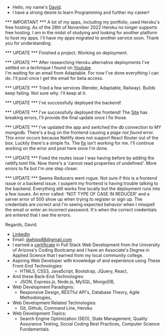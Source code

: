 - Hello, my name's [David](https://www.linkedin.com/in/david-w-079841213/).
- I have a strong desire to learn Programming and further my career!


*** IMPORTANT ***
A lot of my apps, including my portfolio, used Heroku's free hosting.
As of the 28th of November 2022 Heroku no longer supports free hosting.
I am in the midst of studying and looking for another platform to host my apps.
I'll have my apps migrated to another service soon.
Thank you for understanding.

*** UPDATE ***
Finished a project. Working on deployment.

*** UPDATE *** 
After researching Heroku alternative deployments I've settled on a technique I found on [Youtube](https://www.youtube.com/watch?v=l1CYFQ1F9N8). \
I'm waiting for an email from Adaptable. For now I've done everything I can do. I'll post once I get the email for beta access.

*** UPDATE ***
Tried a few services (Render, Adaptable, Railway). Builds keep failing. Not sure why. I'll keep at it.

*** UPDATE ***
I've successfully deployed the backend!

*** UPDATE ***
I've successfully deployed the frontend!
The [Site](https://startling-sorbet-ade77f.netlify.app/) has breaking errors, I'll provide the final update once I fix those.

*** UPDATE ***
I've updated the app and switched the db connection to MY mongodb. There's a bug on the frontend causing a *page not found* error.
This error occurs because Netlify does not support React Router out of the box. Luckily there's a simple fix. The [fix](https://www.freecodecamp.org/news/how-to-deploy-a-routed-react-app-to-netlify/) isn't working for me.
I'll continue working on the error and post here once I'm done.

*** UPDATE ***
Fixed the routes issue I was having before by adding the netlify.toml file. Now there's a 'cannot read properties of undefined'. More errors to fix but I'm one step closer.

*** UPDATE ***
Seems Reducers went rogue. Not sure if this is a frontend issue or a backend issue. I suspent my frontend is having trouble talking to the backend. Everything still works fine locally but the deployment runs into a few issues. An error called: 'NOT TYPE OF CASE IN REDUCER' and a server error of 500 show up when trying to register or sign up. The credentials are correct and I'm seeing expected behavior when I misspell the email or enter an incorrect password. It's when the correct credentials are entered that I see the errors.

Regards, 
David.

- [LinkedIn](https://www.linkedin.com/in/david-w-079841213/)
- Email: dwhipp88@gmail.com
- I earned a [certificate](https://arizona.badgr.com/public/assertions/gKrNffytTUe7WQTfPe3A7A) in Full Stack Web Development from the University of Arizona's Coding Bootcamp and I have an Associate's Degree in Applied Science that I earned from my local community college. 
- Aspiring Web Developer with knowledge of and experience using These Front-End Technologies:
  - HTML5, CSS3, JavaScript, Bootstrap, JQuery, React,
- And these Back-End Technologies:
  - JSON, Express.js, Node.js, MySQL, MongoDB, 
- Web Development Paradigms:
  - Responsive Design, RESTful API's, Database Theory, Agile Methodologies,
- Web Development Related Technologies:
  - Git, Github, Command Line, Heroku 
- Web Development Topics: 
  - Search Engine Optimization (SEO), State Management, Quality Assurance Testing, Social Coding Best Practices, Computer Science Fundamentals.

<!---
D-Whipp/D-Whipp is a ✨ special ✨ repository because its `README.md` (this file) appears on your GitHub profile.
You can click the Preview link to take a look at your changes.
--->
